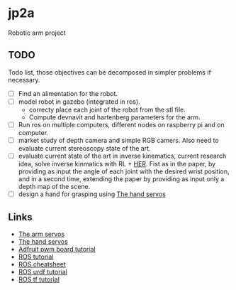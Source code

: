 # jp2a
Robotic arm project

## TODO
Todo list, those objectives can be decomposed in simpler problems if necessary.
* [ ] Find an alimentation for the robot.
* [ ] model robot in gazebo (integrated in ros).
  - correcty place each joint of the robot from the stl file.
  - Compute devnavit and hartenberg parameters for the arm.
* [ ] Run ros on multiple computers, different nodes on raspberry pi and on computer.
* [ ] market study of depth camera and simple RGB camers. Also need to evaluate current stereoscopy state of the art.
* [ ] evaluate current state of the art in inverse kinematics, current research idea, solve inverse kinmatics with RL + [HER](https://arxiv.org/abs/1707.01495). Fist as in the paper, by providing as input the angle of each joint with the desired wrist position, and in a second time, extending the paper by providing as input only a depth map of the scene.
* [ ] design a hand for grasping using [The hand servos][1]

## Links

- [The arm servos](https://www.amazon.fr/dp/B0716V3WNH/ref=pe_3044141_185740131_TE_item)
- [The hand servos][1]
- [Adfruit pwm board tutorial](https://learn.adafruit.com/adafruit-16-channel-servo-driver-with-raspberry-pi/overview)
- [ROS tutorial](http://wiki.ros.org/ROS/Tutorials)
- [ROS cheatsheet](https://github.com/ros/cheatsheet/releases)
- [ROS urdf tutorial](https://github.com/ros/urdf_tutorial)
- [ROS tf tutorial](http://wiki.ros.org/tf/Tutorials)

[1]: https://www.amazon.fr/dp/B07KQC5R4H/ref=pe_3044141_185740131_TE_item
